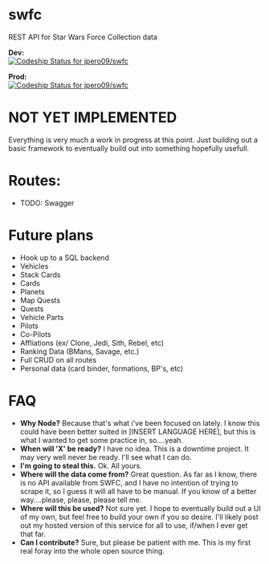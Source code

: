 # swfc

REST API for Star Wars Force Collection data

**Dev:**    
[ ![Codeship Status for jpero09/swfc](https://codeship.com/projects/ce214c90-3532-0133-a610-224ef9168358/status?branch=develop)](https://codeship.com/projects/100703)

**Prod:**   
[ ![Codeship Status for jpero09/swfc](https://codeship.com/projects/ce214c90-3532-0133-a610-224ef9168358/status?branch=master)](https://codeship.com/projects/100703)

# NOT YET IMPLEMENTED

Everything is very much a work in progress at this point. Just building out a basic framework to eventually build out into something hopefully usefull. 

# Routes:
* TODO: Swagger

# Future plans
* Hook up to a SQL backend
* Vehicles
* Stack Cards
* Cards
* Planets
* Map Quests
* Quests
* Vehicle Parts
* Pilots 
* Co-Pilots
* Affliations (ex/ Clone, Jedi, Sith, Rebel, etc)
* Ranking Data (BMans, Savage, etc.)
* Full CRUD on all routes
* Personal data (card binder, formations, BP's, etc)

# FAQ
 * **Why Node?** Because that's what i've been focused on lately. I know this could have been better suited in [INSERT LANGUAGE HERE], but this is what I wanted to get some practice in, so....yeah.
 * **When will 'X' be ready?** I have no idea. This is a downtime project. It may very well never be ready. I'll see what I can do.
 * **I'm going to steal this.** Ok. All yours. 
 * **Where will the data come from?** Great question. As far as I know, there is no API available from SWFC, and I have no intention of trying to scrape it, so I guess it will all have to be manual. If you know of a better way....please, please, please tell me. 
 * **Where will this be used?** Not sure yet. I hope to eventually build out a UI of my own, but feel free to build your own if you so desire. I'll likely post out my hosted version of this service for all to use, if/when I ever get that far. 
 * **Can I contribute?** Sure, but please be patient with me. This is my first real foray into the whole open source thing. 
